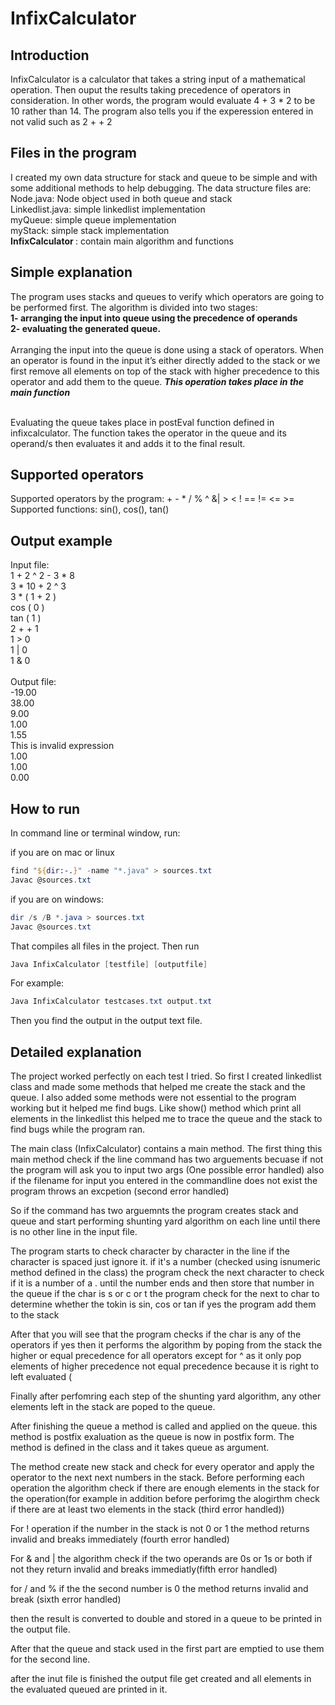 # InfixCalculator

<h2> Introduction </h2>

InfixCalculator is a calculator that takes a string input of a mathematical operation. Then ouput the results taking precedence of operators in consideration. In other words, the program would evaluate 4 + 3 * 2 to be 10 rather than 14. The program also tells you if the experession entered in not valid such as 2 + + 2
<br>
<h2>Files in the program</h2>
I created my own data structure for stack and queue to be simple and with some additional methods to help debugging. The data structure files are:<br>
Node.java: Node object used in both queue and stack<br>
Linkedlist.java: simple linkedlist implementation<br>
myQueue: simple queue implementation <br>
myStack: simple stack implementation <br>
<strong>InfixCalculator </strong>: contain main algorithm and functions <br>
<h2>Simple explanation </h2>

The program uses stacks and queues to verify which operators are going to be performed first. The algorithm is divided into two stages: <br>
<strong>1- arranging the input into queue using the precedence of operands<br>
  2- evaluating the generated queue.</strong>
  <br><br>
 Arranging the input into the queue is done using a stack of  operators. When an operator is found in the input it’s either directly added to the stack or we first remove all elements on top of the stack with higher precedence to this operator and add them to the queue. <i><strong>This operation takes place in the main function</i></strong>

<br>
Evaluating the queue takes place in postEval function defined in infixcalculator. The function takes the operator in the queue and its operand/s then evaluates it and adds it to the final result. <br>

<h2>Supported operators</h2>
Supported operators by the program: + - * / % ^ &| > < ! == != <= >= <br>
Supported functions: sin(), cos(), tan() <br>

<h2>Output example</h2>
Input file: <br>
1 + 2 ^ 2 - 3 * 8 <br>
3 * 10 + 2 ^ 3 <br>
3 * ( 1 + 2 ) <br>
cos ( 0 ) <br>
tan ( 1 ) <br>
2 + + 1 <br>
1 > 0 <br>
1 | 0 <br> 
1 & 0 <br>
<br>
Output file: <br>
-19.00 <br>
38.00 <br>
9.00 <br>
1.00 <br>
1.55 <br>
This is invalid expression <br>
1.00 <br> 
1.00 <br>
0.00 <br>



<h2>How to run </h2>
In command line or terminal window, run:<br>

if you are on mac or linux 
```powershell
find "${dir:-.}" -name "*.java" > sources.txt
Javac @sources.txt
```

if you are on windows: <br>
```powershell
dir /s /B *.java > sources.txt
Javac @sources.txt
```

That compiles all files in the project.
Then run
```powershell
Java InfixCalculator [testfile] [outputfile]
```
For example: 
```powershell
Java InfixCalculator testcases.txt output.txt
```
Then you find the output in the output text file.

<h2>Detailed explanation</h2>

The project worked perfectly on each test I tried.
So first I created linkedlist class and made some methods that helped me create the stack and the queue. I also added some methods
were not essential to the program working but it helped me find bugs. Like show() method which print all elements in the linkedlist 
this helped me to trace the queue and the stack to find bugs while the program ran. 

The main class (InfixCalculator) contains a main method. The first thing this main method check if the line command has
two arguements becuase if not the program will ask you to input two args (One possible error handled)
also if the filename for input you entered in the commandline does not exist the program throws an excpetion (second error handled)

So if the command has two arguemnts the program creates stack and queue and start performing shunting yard algorithm on each line until 
there is no other line in the input file.

The program starts to check character by character in the line
if the character is spaced just ignore it. if it's a number (checked using isnumeric method defined in the class) the program check the next character to check if it is a number of a . until
the number ends and then store that number in the queue
if the char is s or c or t the program check for the next to char to determine whether the tokin is sin, cos or tan if yes the program add
them to the stack

After that you will see that the program checks if the char is any of the operators if yes then it performs the algorithm by poping from the stack the higher or equal
precedence for all operators except for ^ as it only pop elements of higher precedence not equal precedence because
it is right to left evaluated (

Finally after perfomring each step of the shunting yard algorithm, any other elements left in the stack are poped to the queue. 

After finishing the queue a method is called and applied on the queue. this method is postfix exaluation as the queue is now in postfix
form. The method is defined in the class and it takes queue as argument. 

The method create new stack and check for every operator and apply the operator to the next next numbers in the stack. Before performing
each operation the algorithm check if there are enough elements in the stack for the operation(for example in addition before perforimg
the alogirthm check if there are at least two elements in the stack (third error handled))

For ! operation if the number in the stack is not 0 or 1 the method returns invalid and breaks immediately (fourth error handled)


For  & and | the algorithm check if the two operands are 0s or 1s or both if not they return invalid and breaks immediatly(fifth error handled)

for / and % if the the second number is 0 the method returns invalid and break (sixth error handled)

then the result is converted to double and stored in a queue to be printed in the output file.

After that the queue and stack used in the first part are emptied to use them for the second line.

after the inut file is finished the output file get created and all elements in the evaluated queued are printed in it.
